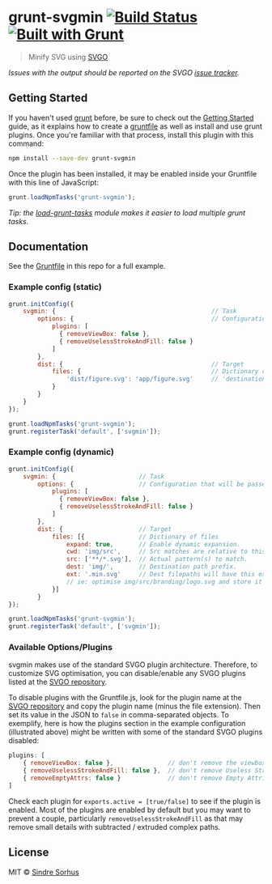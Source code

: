 # grunt-svgmin [![Build Status](https://secure.travis-ci.org/sindresorhus/grunt-svgmin.png?branch=master)](http://travis-ci.org/sindresorhus/grunt-svgmin) [![Built with Grunt](https://cdn.gruntjs.com/builtwith.png)](http://gruntjs.com/)

> Minify SVG using [SVGO](https://github.com/svg/svgo)

*Issues with the output should be reported on the SVGO [issue tracker](https://github.com/svg/svgo/issues).*


## Getting Started

If you haven't used [grunt][] before, be sure to check out the [Getting Started][] guide, as it explains how to create a [gruntfile][Getting Started] as well as install and use grunt plugins. Once you're familiar with that process, install this plugin with this command:

```sh
npm install --save-dev grunt-svgmin
```

Once the plugin has been installed, it may be enabled inside your Gruntfile with this line of JavaScript:

```js
grunt.loadNpmTasks('grunt-svgmin');
```

*Tip: the [load-grunt-tasks](https://github.com/sindresorhus/load-grunt-tasks) module makes it easier to load multiple grunt tasks.*

[grunt]: http://gruntjs.com
[Getting Started]: https://github.com/gruntjs/grunt/wiki/Getting-started


## Documentation

See the [Gruntfile](Gruntfile.js) in this repo for a full example.


### Example config (static)

```js
grunt.initConfig({
	svgmin: {											// Task
		options: {										// Configuration that will be passed directly to SVGO
			plugins: [
			  { removeViewBox: false },
			  { removeUselessStrokeAndFill: false }
			]
		},
		dist: {											// Target
			files: {									// Dictionary of files
				'dist/figure.svg': 'app/figure.svg'		// 'destination': 'source'
			}
		}
	}
});

grunt.loadNpmTasks('grunt-svgmin');
grunt.registerTask('default', ['svgmin']);
```

### Example config (dynamic)

```js
grunt.initConfig({
	svgmin: {						// Task
		options: {					// Configuration that will be passed directly to SVGO
			plugins: [
			  { removeViewBox: false },
			  { removeUselessStrokeAndFill: false }
			]
		},
		dist: {						// Target
			files: [{				// Dictionary of files
				expand: true,		// Enable dynamic expansion.
				cwd: 'img/src',		// Src matches are relative to this path.
				src: ['**/*.svg'],	// Actual pattern(s) to match.
				dest: 'img/',		// Destination path prefix.
				ext: '.min.svg'		// Dest filepaths will have this extension.
				// ie: optimise img/src/branding/logo.svg and store it in img/branding/logo.min.svg
			}]
		}
});

grunt.loadNpmTasks('grunt-svgmin');
grunt.registerTask('default', ['svgmin']);
```

### Available Options/Plugins

svgmin makes use of the standard SVGO plugin architecture. Therefore, to customize SVG optimisation, you can disable/enable any SVGO plugins listed at the [SVGO repository](https://github.com/svg/svgo/tree/master/plugins).

To disable plugins with the Gruntfile.js, look for the plugin name at the [SVGO repository](https://github.com/svg/svgo/tree/master/plugins) and copy the plugin name (minus the file extension). Then set its value in the JSON to `false` in comma-separated objects. To exemplify, here is how the plugins section in the example configuration (illustrated above) might be written with some of the standard SVGO plugins disabled:

```js
plugins: [
	{ removeViewBox: false }, 				// don't remove the viewbox atribute from the SVG
	{ removeUselessStrokeAndFill: false },	// don't remove Useless Strokes and Fills
	{ removeEmptyAttrs: false }				// don't remove Empty Attributes from the SVG
]
```

Check each plugin for `exports.active = [true/false]` to see if the plugin is enabled. Most of the plugins are enabled by default but you may want to prevent a couple, particularly `removeUselessStrokeAndFill` as that may remove small details with subtracted / extruded complex paths.

## License

MIT © [Sindre Sorhus](http://sindresorhus.com)
